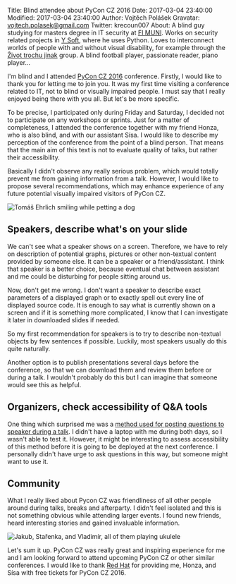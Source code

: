 Title: Blind attendee about PyCon CZ 2016
Date: 2017-03-04 23:40:00
Modified: 2017-03-04 23:40:00
Author: Vojtěch Polášek
Gravatar: vojtech.polasek@gmail.com
Twitter: krecoun007
About: A blind guy studying for masters degree in IT security at [FI MUNI](https://www.fi.muni.cz/). Works on security related projects in [Y Soft](https://www.ysoft.com/cs), where he uses Python. Loves to interconnect worlds of people with and without visual disability, for example through the [Život trochu jinak](http://zivotjinak.cz) group. A blind football player, passionate reader, piano player...


I'm blind and I attended [PyCon CZ 2016](https://cz.pycon.org/2016/) conference. Firstly, I would like to thank you for letting me to join you. It was my first time visiting a conference related to IT, not to blind or visually impaired people. I must say that I really enjoyed being there with you all. But let's be more specific.

To be precise, I participated only during Friday and Saturday, I decided not to participate on any workshops or sprints. Just for a matter of completeness, I attended the conference together with my friend Honza, who is also blind, and with our assistant Sísa. I would like to describe my perception of the conference from the point of a blind person. That means that the main aim of this text is not to evaluate quality of talks, but rather their accessibility.

Basically I didn't observe any really serious problem, which would totally prevent me from gaining information from a talk. However, I would like to propose several recommendations, which may enhance experience of any future potential visually impaired visitors of PyCon CZ.

![Tomáš Ehrlich smiling while petting a dog]({static}/images/pycon2016cz-105.jpg)

## Speakers, describe what's on your slide

We can't see what a speaker shows on a screen. Therefore, we have to rely on description of potential graphs, pictures or other non-textual content provided by someone else. It can be a speaker or a friend/assistant. I think that speaker is a better choice, because eventual chat between assistant and me could be disturbing for people sitting around us.

Now, don't get me wrong. I don't want a speaker to describe exact parameters of a displayed graph or to exactly spell out every line of displayed source code. It is enough to say what is currently shown on a screen and if it is something more complicated, I know that I can investigate it later in downloaded slides if needed.

So my first recommendation for speakers is to try to describe non-textual objects by few sentences if possible. Luckily, most speakers usually do this quite naturally.

Another option is to publish presentations several days before the conference, so that we can download them and review them before or during a talk. I wouldn't probably do this but I can imagine that someone would see this as helpful.

## Organizers, check accessibility of Q&A tools

One thing which surprised me was a [method used for posting questions to speaker during a talk](https://www.sli.do/). I didn't have a laptop with me during both days, so I wasn't able to test it. However, it might be interesting to assess accessibility of this method before it is going to be deployed at the next conference. I personally didn't have urge to ask questions in this way, but someone might want to use it.

## Community

What I really liked about Pycon CZ was friendliness of all other people around during talks, breaks and afterparty. I didn't feel isolated and this is not something obvious while attending larger events. I found new friends, heard interesting stories and gained invaluable information.

![Jakub, Stařenka, and Vladimír, all of them playing ukulele]({static}/images/pycon2016cz-147.jpg)

Let's sum it up. PyCon CZ was really great and inspiring experience for me and I am looking forward to attend upcoming PyCon CZ or other similar conferences. I would like to thank [Red Hat](https://www.redhat.com/) for providing me, Honza, and Sísa with free tickets for PyCon CZ 2016.

